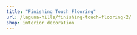 ```yaml
---
title: "Finishing Touch Flooring"
url: /laguna-hills/finishing-touch-flooring-2/
shop: interior decoration
---
```


